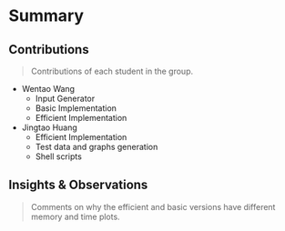 # Summary
## Contributions 
> Contributions of each student in the group.
- Wentao Wang
    - Input Generator
    - Basic Implementation
    - Efficient Implementation
- Jingtao Huang
    - Efficient Implementation
    - Test data and graphs generation
    - Shell scripts
## Insights & Observations
> Comments on why the efficient and basic versions have different memory and time plots.